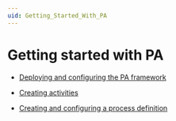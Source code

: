```yaml
---
uid: Getting_Started_With_PA
---
```


# Getting started with PA

- [Deploying and configuring the PA framework](xref:Deploying_and_Configuring_the_PA_Framework)

- [Creating activities](xref:PA_Creating_Activities)

- [Creating and configuring a process definition](xref:PA_Creating_and_Configuring_a_Process_Definition)
